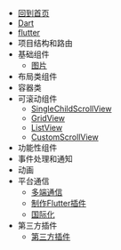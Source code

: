 * [回到首页](/)
* [Dart](flutter/dart.md)
* [flutter](flutter/flutter.md)
* 项目结构和路由
* 基础组件
  * [图片](/flutter/widget/image.md)
* 布局类组件
* 容器类
* 可滚动组件
  * [SingleChildScrollView](scrollview/SingleChildScrollView.md)
  * [GridView](scrollview/GridView.md)
  * [ListView](scrollview/ListView.md)
  * [CustomScrollView](scrollview/CustomScrollView.md)
* 功能性组件
* 事件处理和通知
* 动画
* 平台通信
  * [多端通信](flutter/package/channel.md)
  * [制作Flutter插件](flutter/package/package.md)
  * [国际化](flutter/package/localizations.md)
* 第三方插件
  * [第三方插件](flutter/thirdparty/thirdpart.md) 
